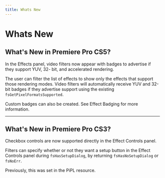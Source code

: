 ```yaml
---
title: Whats New
---
```

# Whats New

## What's New in Premiere Pro CS5?

In the Effects panel, video filters now appear with badges to advertise if they support YUV, 32- bit, and accelerated rendering.

The user can filter the list of effects to show only the effects that support those rendering modes. Video filters will automatically receive YUV and 32-bit badges if they advertise support using the existing `fsGetPixelFormatsSupported`.

Custom badges can also be created. See Effect Badging for more information.

---

## What's New in Premiere Pro CS3?

Checkbox controls are now supported directly in the Effect Controls panel.

Filters can specify whether or not they want a setup button in the Effect Controls panel during `fsHasSetupDialog`, by returning `fsHasNoSetupDialog` or `fsNoErr`.

Previously, this was set in the PiPL resource.
